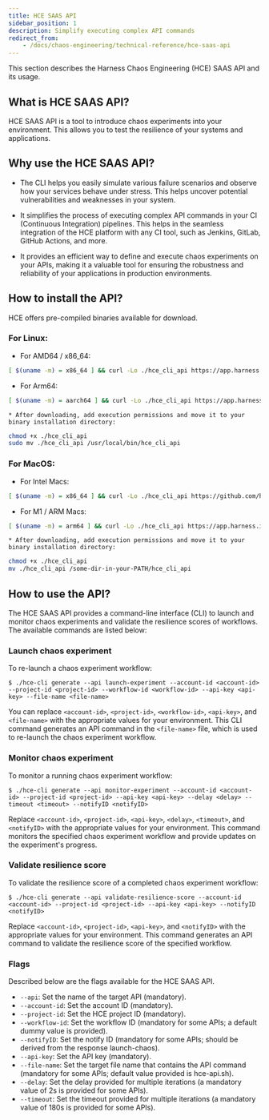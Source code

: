 ```yaml
---
title: HCE SAAS API
sidebar_position: 1
description: Simplify executing complex API commands
redirect_from:
	- /docs/chaos-engineering/technical-reference/hce-saas-api
---
```

This section describes the Harness Chaos Engineering (HCE) SAAS API and its usage.


## What is HCE SAAS API?
HCE SAAS API is a tool to introduce chaos experiments into your environment. This allows you to test the resilience of your systems and applications.

## Why use the HCE SAAS API?
* The CLI helps you easily simulate various failure scenarios and observe how your services behave under stress. This helps uncover potential vulnerabilities and weaknesses in your system.

* It simplifies the process of executing complex API commands in your CI (Continuous Integration) pipelines. This helps in the seamless integration of the HCE platform with any CI tool, such as Jenkins, GitLab, GitHub Actions, and more.

* It provides an efficient way to define and execute chaos experiments on your APIs, making it a valuable tool for ensuring the robustness and reliability of your applications in production environments.

## How to install the API?

HCE offers pre-compiled binaries available for download.

### For Linux:

* For AMD64 / x86_64:

```bash
[ $(uname -m) = x86_64 ] && curl -Lo ./hce_cli_api https://app.harness.io/public/shared/tools/chaos/hce-cli/0.0.3/hce-cli-0.0.3-linux-amd64
```

* For Arm64:

```bash
[ $(uname -m) = aarch64 ] && curl -Lo ./hce_cli_api https://app.harness.io/public/shared/tools/chaos/hce-cli/0.0.3/hce-cli-0.0.3-linux-arm64
```

	* After downloading, add execution permissions and move it to your binary installation directory:

```bash
chmod +x ./hce_cli_api
sudo mv ./hce_cli_api /usr/local/bin/hce_cli_api
```
### For MacOS:

* For Intel Macs:

```bash
[ $(uname -m) = x86_64 ] && curl -Lo ./hce_cli_api https://github.com/harness/onboard_hce_aws/releases/download/0.1.0/cli-darwin-amd64
```

* For M1 / ARM Macs:

```bash
[ $(uname -m) = arm64 ] && curl -Lo ./hce_cli_api https://app.harness.io/public/shared/tools/chaos/onboard_hce_aws/0.2.0/onboard_hce_cli-0.2.0-darwin-arm64
```

	* After downloading, add execution permissions and move it to your binary installation directory:

```bash
chmod +x ./hce_cli_api
mv ./hce_cli_api /some-dir-in-your-PATH/hce_cli_api
```

## How to use the API?
The HCE SAAS API provides a command-line interface (CLI) to launch and monitor chaos experiments and validate the resilience scores of workflows. The available commands are listed below:

### Launch chaos experiment
To re-launch a chaos experiment workflow:

```
$ ./hce-cli generate --api launch-experiment --account-id <account-id> --project-id <project-id> --workflow-id <workflow-id> --api-key <api-key> --file-name <file-name>
```

You can replace `<account-id>`, `<project-id>`, `<workflow-id>`, `<api-key>`, and `<file-name>` with the appropriate values for your environment. This CLI command generates an API command in the `<file-name>` file, which is used to re-launch the chaos experiment workflow.

### Monitor chaos experiment
To monitor a running chaos experiment workflow:

```
$ ./hce-cli generate --api monitor-experiment --account-id <account-id> --project-id <project-id> --api-key <api-key> --delay <delay> --timeout <timeout> --notifyID <notifyID>
```

Replace `<account-id>`, `<project-id>`, `<api-key>`, `<delay>`, `<timeout>`, and `<notifyID>` with the appropriate values for your environment. This command monitors the specified chaos experiment workflow and provide updates on the experiment's progress.

### Validate resilience score
To validate the resilience score of a completed chaos experiment workflow:

```
$ ./hce-cli generate --api validate-resilience-score --account-id <account-id> --project-id <project-id> --api-key <api-key> --notifyID <notifyID>
```

Replace `<account-id>`, `<project-id>`, `<api-key>`, and `<notifyID>` with the appropriate values for your environment. This command generates an API command to validate the resilience score of the specified workflow.

### Flags
Described below are the flags available for the HCE SAAS API.

* `--api`: Set the name of the target API (mandatory).
* `--account-id`: Set the account ID (mandatory).
* `--project-id`: Set the HCE project ID (mandatory).
* `--workflow-id`: Set the workflow ID (mandatory for some APIs; a default dummy value is provided).
* `--notifyID`: Set the notify ID (mandatory for some APIs; should be derived from the response launch-chaos).
* `--api-key`: Set the API key (mandatory).
* `--file-name`: Set the target file name that contains the API command (mandatory for some APIs; default value provided is hce-api.sh).
* `--delay`: Set the delay provided for multiple iterations (a mandatory value of 2s is provided for some APIs).
* `--timeout`: Set the timeout provided for multiple iterations (a mandatory value of 180s is provided for some APIs).
